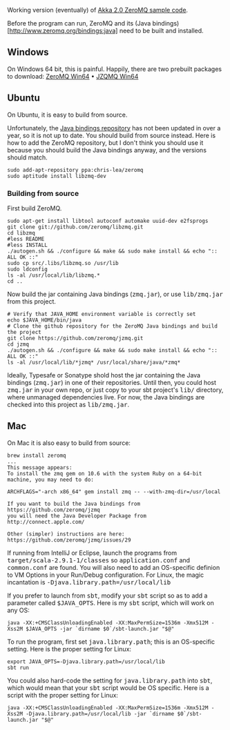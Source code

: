 Working version (eventually) of [Akka 2.0 ZeroMQ sample code](http://doc.akka.io/docs/akka/2.0/scala/zeromq.html).

Before the program can run, ZeroMQ and its (Java bindings)[http://www.zeromq.org/bindings:java] need to be built and installed. 

## Windows
On Windows 64 bit, this is painful. Happily, there are two prebuilt packages to download:
[ZeroMQ Win64](http://miru.hk/archive/ZeroMQ-2.1.10-win64.exe) &bull;
[JZQMQ Win64](http://miru.hk/archive/JZMQ-2.1.10-win64.exe)

## Ubuntu
On Ubuntu, it is easy to build from source.

Unfortunately, the [Java bindings repository](https://launchpad.net/~tuomjarv/+archive/jzmq) has not been updated in over a year, so it is not up to date.
You should build from source instead.
Here is how to add the ZeroMQ repository, but I don't think you should use it because you should build the Java bindings anyway, and the versions should match.

````
sudo add-apt-repository ppa:chris-lea/zeromq
sudo aptitude install libzmq-dev
````

### Building from source
First build ZeroMQ.

````
sudo apt-get install libtool autoconf automake uuid-dev e2fsprogs
git clone git://github.com/zeromq/libzmq.git
cd libzmq
#less README
#less INSTALL
./autogen.sh && ./configure && make && sudo make install && echo ":: ALL OK ::"
sudo cp src/.libs/libzmq.so /usr/lib
sudo ldconfig
ls -al /usr/local/lib/libzmq.*
cd ..
````

Now build the jar containing Java bindings (<tt>zmq.jar</tt>), or use <tt>lib/zmq.jar</tt> from this project.

````
# Verify that JAVA_HOME environment variable is correctly set
echo $JAVA_HOME/bin/java
# Clone the github repository for the ZeroMQ Java bindings and build the project
git clone https://github.com/zeromq/jzmq.git
cd jzmq
./autogen.sh && ./configure && make && sudo make install && echo ":: ALL OK ::"
ls -al /usr/local/lib/*jzmq* /usr/local/share/java/*zmq*
````

Ideally, Typesafe or Sonatype shold host the jar containing the Java bindings (<tt>zmq.jar</tt>) in one of their repositories.
Until then, you could host <tt>zmq.jar</tt> in your own repo, or just copy to your sbt project's <tt>lib/</tt> directory, where unmanaged dependencies live.
For now, the Java bindings are checked into this project as <tt>lib/zmq.jar</tt>.

## Mac
On Mac it is also easy to build from source:

````
brew install zeromq
...
This message appears:
To install the zmq gem on 10.6 with the system Ruby on a 64-bit machine, you may need to do:

ARCHFLAGS="-arch x86_64" gem install zmq -- --with-zmq-dir=/usr/local

If you want to build the Java bindings from https://github.com/zeromq/jzmq
you will need the Java Developer Package from http://connect.apple.com/

Other (simpler) instructions are here: https://github.com/zeromq/jzmq/issues/29
````

If running from IntelliJ or Eclipse, launch the programs from <tt>target/scala-2.9.1-1/classes</tt> so <tt>application.conf</tt> and <tt>common.conf</tt> are found.
You will also need to add an OS-specific definion to VM Options in your Run/Debug configuration.
For Linux, the magic incantation is <tt>-Djava.library.path=/usr/local/lib</tt>

If you prefer to launch from <tt>sbt</tt>, modify your <tt>sbt</tt> script so as to add a parameter called <tt>$JAVA_OPTS</tt>.
Here is my <tt>sbt</tt> script, which will work on any OS:

````
java -XX:+CMSClassUnloadingEnabled -XX:MaxPermSize=1536m -Xmx512M -Xss2M $JAVA_OPTS -jar `dirname $0`/sbt-launch.jar "$@"
````

To run the program, first set <tt>java.library.path</tt>; this is an OS-specific setting.
Here is the proper setting for Linux:

````
export JAVA_OPTS=-Djava.library.path=/usr/local/lib
sbt run
````

You could also hard-code the setting for <tt>java.library.path</tt> into <tt>sbt</tt>, which would mean that your <tt>sbt</tt> script would be OS specific.
Here is a script with the proper setting for Linux:

````
java -XX:+CMSClassUnloadingEnabled -XX:MaxPermSize=1536m -Xmx512M -Xss2M -Djava.library.path=/usr/local/lib -jar `dirname $0`/sbt-launch.jar "$@"
````
